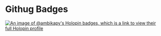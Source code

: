 # Githug Badges

[![An image of @ambikapy's Holopin badges, which is a link to view their full Holopin profile](https://holopin.me/ambikapy)](https://holopin.io/@ambikapy)
